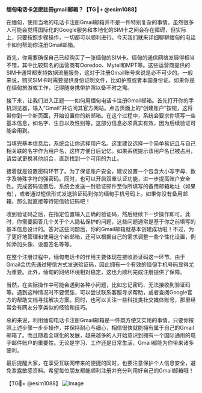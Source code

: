 **缅甸电话卡怎麽註冊gmail郵箱？【TG💪+ @esim1088】**

在缅甸，使用当地的电话卡注册Gmail邮箱并不是一件特别复杂的事情。虽然很多人可能会觉得国际化的Google服务和本地化的SIM卡之间会存在障碍，但实际上，只要按照步骤操作，一切都可以顺利进行。今天我们就来详细聊聊缅甸的电话卡如何帮助你注册Gmail邮箱。

首先，你需要确保自己已经购买了一张缅甸的SIM卡。缅甸的通信网络发展得相当不错，其中比较知名的运营商有Ooredoo、Mytel和MPT等。这些运营商提供的SIM卡通常都支持数据流量服务，这对于注册Gmail账号来说是必不可少的。一般来说，购买SIM卡时需要提供身份证明文件，比如护照或者本国身份证。如果你是在缅甸旅游或工作，记得随身携带护照以备不时之需。

接下来，让我们进入正题——如何用缅甸电话卡注册Gmail邮箱。首先打开你的手机浏览器，输入“Gmail”并访问其官方网站。点击页面上的“创建账户”按钮，这将带你到一个新页面，开始设置你的新邮箱。在这个过程中，系统会要求你填写一些基本信息，如名字、生日以及性别等。这部分信息必须真实有效，因为后续验证可能会用到。

当填完基本信息后，系统会让你选择用户名。这里建议选择一个简单易记且与自己相关联的名字作为用户名，这样方便日后记忆。如果系统提示该用户名已被占用，请尝试更换其他组合，直到找到一个可用的为止。

接着就是设置密码环节了。为了保证账户安全，建议设置一个包含大小写字母、数字及特殊字符的强密码。同时，也可以开启双重认证功能，进一步提高账户安全性。完成密码设置后，系统会发送一封验证邮件至你所填写的备用邮箱地址（如果有），或者通过短信形式发送验证码到你的缅甸手机号码上。如果你没有备用邮箱，那么就直接等待短信验证码吧！

收到验证码之后，在指定位置输入正确的验证码，然后继续下一步操作即可。此时，你需要回答几个关于个人隐私保护的问题，这些问题通常是基于你之前填写的基本信息设计的。答对这些问题后，你的Gmail邮箱就基本创建成功啦！不过，为了更好地管理和使用这个新邮箱，还可以根据自己的需求调整一些个性化设置，例如添加头像、设置签名等等。

在整个注册过程中，缅甸电话卡的作用主要体现在接收验证码这一环节。由于Gmail会优先通过短信方式发送验证码，因此拥有一个有效的缅甸手机号码显得尤为重要。此外，缅甸的网络环境相对稳定，这也为顺利完成注册提供了保障。

当然，在实际操作中可能会遇到各种小问题，比如忘记密码、无法接收到验证码等。遇到这种情况时不要慌张，可以尝试联系客服寻求帮助，或者查阅Google官方的帮助文档寻找解决方案。同时，也可以关注一些科技类社交媒体账号，那里经常会有网友分享类似的经验和技巧。

总的来说，利用缅甸电话卡注册Gmail邮箱是一件既方便又实用的事情。只要你按照上述步骤一步步操作，并保持耐心与细心，相信很快就能拥有属于自己的Gmail邮箱了。而且随着全球化的发展，越来越多的人开始意识到拥有一个国际通用的电子邮件账户的重要性。无论是学习、工作还是日常生活，Gmail都能为你带来诸多便利。

最后提醒大家，在享受互联网带来的便捷的同时，也要注意保护个人信息安全，避免泄露敏感资料。希望每位朋友都能顺利注册并充分利用好自己的Gmail邮箱哦！

【TG💪+ @esim1088】
![Image](https://i.postimg.cc/4NQfJmqS/Snipaste-2025-05-13-00-14-12.png)